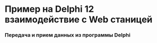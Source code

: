 # Пример на Delphi 12 взаимодействие с Web станицей

### Передача и прием данных из программы Delphi 